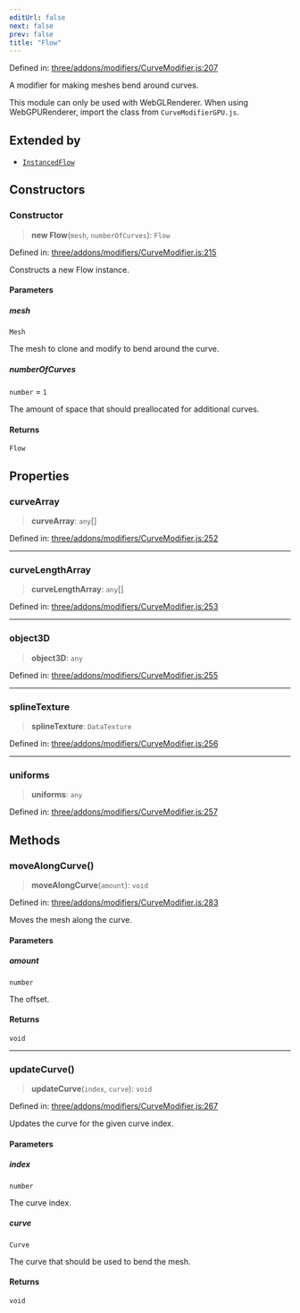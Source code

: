 ```yaml
---
editUrl: false
next: false
prev: false
title: "Flow"
---
```


Defined in: [three/addons/modifiers/CurveModifier.js:207](https://github.com/DefinitelyMaybe/three-i18n/blob/fa57b79433d1c349ffb23a78727299c8d4190136/three/addons/modifiers/CurveModifier.js#L207)

A modifier for making meshes bend around curves.

This module can only be used with WebGLRenderer. When using WebGPURenderer,
import the class from `CurveModifierGPU.js`.

## Extended by

- [`InstancedFlow`](/addons/classes/instancedflow/)

## Constructors

### Constructor

> **new Flow**(`mesh`, `numberOfCurves`): `Flow`

Defined in: [three/addons/modifiers/CurveModifier.js:215](https://github.com/DefinitelyMaybe/three-i18n/blob/fa57b79433d1c349ffb23a78727299c8d4190136/three/addons/modifiers/CurveModifier.js#L215)

Constructs a new Flow instance.

#### Parameters

##### mesh

`Mesh`

The mesh to clone and modify to bend around the curve.

##### numberOfCurves

`number` = `1`

The amount of space that should preallocated for additional curves.

#### Returns

`Flow`

## Properties

### curveArray

> **curveArray**: `any`[]

Defined in: [three/addons/modifiers/CurveModifier.js:252](https://github.com/DefinitelyMaybe/three-i18n/blob/fa57b79433d1c349ffb23a78727299c8d4190136/three/addons/modifiers/CurveModifier.js#L252)

***

### curveLengthArray

> **curveLengthArray**: `any`[]

Defined in: [three/addons/modifiers/CurveModifier.js:253](https://github.com/DefinitelyMaybe/three-i18n/blob/fa57b79433d1c349ffb23a78727299c8d4190136/three/addons/modifiers/CurveModifier.js#L253)

***

### object3D

> **object3D**: `any`

Defined in: [three/addons/modifiers/CurveModifier.js:255](https://github.com/DefinitelyMaybe/three-i18n/blob/fa57b79433d1c349ffb23a78727299c8d4190136/three/addons/modifiers/CurveModifier.js#L255)

***

### splineTexture

> **splineTexture**: `DataTexture`

Defined in: [three/addons/modifiers/CurveModifier.js:256](https://github.com/DefinitelyMaybe/three-i18n/blob/fa57b79433d1c349ffb23a78727299c8d4190136/three/addons/modifiers/CurveModifier.js#L256)

***

### uniforms

> **uniforms**: `any`

Defined in: [three/addons/modifiers/CurveModifier.js:257](https://github.com/DefinitelyMaybe/three-i18n/blob/fa57b79433d1c349ffb23a78727299c8d4190136/three/addons/modifiers/CurveModifier.js#L257)

## Methods

### moveAlongCurve()

> **moveAlongCurve**(`amount`): `void`

Defined in: [three/addons/modifiers/CurveModifier.js:283](https://github.com/DefinitelyMaybe/three-i18n/blob/fa57b79433d1c349ffb23a78727299c8d4190136/three/addons/modifiers/CurveModifier.js#L283)

Moves the mesh along the curve.

#### Parameters

##### amount

`number`

The offset.

#### Returns

`void`

***

### updateCurve()

> **updateCurve**(`index`, `curve`): `void`

Defined in: [three/addons/modifiers/CurveModifier.js:267](https://github.com/DefinitelyMaybe/three-i18n/blob/fa57b79433d1c349ffb23a78727299c8d4190136/three/addons/modifiers/CurveModifier.js#L267)

Updates the curve for the given curve index.

#### Parameters

##### index

`number`

The curve index.

##### curve

`Curve`

The curve that should be used to bend the mesh.

#### Returns

`void`

